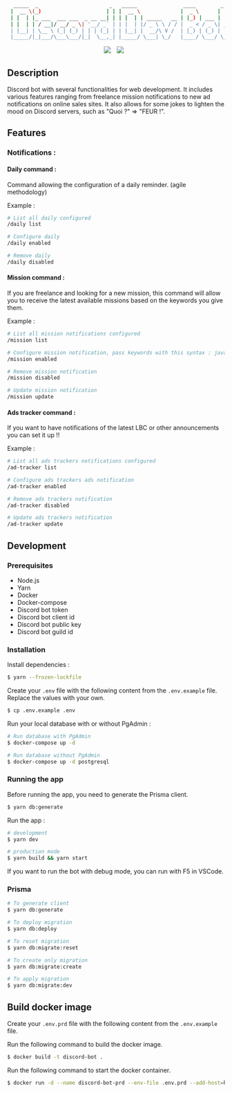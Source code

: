 ```bash

  _____  _                       _   _____               ____        _
 |  __ \(_)                     | | |  __ \             |  _ \      | |
 | |  | |_ ___  ___ ___  _ __ __| | | |  | | _____   __ | |_) | ___ | |_
 | |  | | / __|/ __/ _ \| '__/ _` | | |  | |/ _ \ \ / / |  _ < / _ \| __|
 | |__| | \__ \ (_| (_) | | | (_| | | |__| |  __/\ V /  | |_) | (_) | |_
 |_____/|_|___/\___\___/|_|  \__,_| |_____/ \___| \_/   |____/ \___/ \__|


```

<div align="center">
	<img src="https://img.shields.io/badge/DiscordJS-7289da?style=for-the-badge&logo=Discord&logoColor=white" style="margin-right: 10px"></img>
	<img src="https://img.shields.io/badge/prisma-2D3748?style=for-the-badge&logo=prisma&logoColor=white" style="margin-right: 10px"></img>
</div>

## Description

Discord bot with several functionalities for web development.
It includes various features ranging from freelance mission notifications to new ad notifications on online sales sites. It also allows for some jokes to lighten the mood on Discord servers, such as "Quoi ?" => "FEUR !".

## Features

### Notifications :

#### Daily command :

Command allowing the configuration of a daily reminder. (agile methodology)

Example :

```bash
# List all daily configured
/daily list

# Configure daily
/daily enabled

# Remove daily
/daily disabled
```

#### Mission command :

If you are freelance and looking for a new mission, this command will allow you to receive the latest available missions based on the keywords you give them.

Example :

```bash
# List all mission notifications configured
/mission list

# Configure mission notification, pass keywords with this syntax : java,python,typescript
/mission enabled

# Remove mission notification
/mission disabled

# Update mission notification
/mission update
```

#### Ads tracker command :

If you want to have notifications of the latest LBC or other announcements you can set it up !!

Example :

```bash
# List all ads trackers notifications configured
/ad-tracker list

# Configure ads trackers ads notification
/ad-tracker enabled

# Remove ads trackers notification
/ad-tracker disabled

# Update ads trackers notification
/ad-tracker update
```

## Development

### Prerequisites

- Node.js
- Yarn
- Docker
- Docker-compose
- Discord bot token
- Discord bot client id
- Discord bot public key
- Discord bot guild id

### Installation

Install dependencies :

```bash
$ yarn --frozen-lockfile
```

Create your `.env` file with the following content from the `.env.example` file.
Replace the values with your own.

```bash
$ cp .env.example .env
```

Run your local database with or without PgAdmin :

```bash
# Run database with PgAdmin
$ docker-compose up -d

# Run database without PgAdmin
$ docker-compose up -d postgresql
```

### Running the app

Before running the app, you need to generate the Prisma client.

```bash
$ yarn db:generate
```

Run the app :

```bash
# development
$ yarn dev

# production mode
$ yarn build && yarn start
```

If you want to run the bot with debug mode, you can run with F5 in VSCode.

### Prisma

```bash
# To generate client
$ yarn db:generate

# To deploy migration
$ yarn db:deploy

# To reset migration
$ yarn db:migrate:reset

# To create only migration
$ yarn db:migrate:create

# To apply migration
$ yarn db:migrate:dev
```

## Build docker image

Create your `.env.prd` file with the following content from the `.env.example` file.

Run the following command to build the docker image.

```bash
$ docker build -t discord-bot .
```

Run the following command to start the docker container.

```bash
$ docker run -d --name discord-bot-prd --env-file .env.prd --add-host=host.docker.internal:host-gateway discord-bot
```
